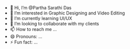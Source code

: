- 👋 Hi, I’m @Partha Sarathi Das
- 👀 I’m interested in Graphic Designing and Video Editing
- 🌱 I’m currently learning UI/UX
- 💞️ I’m looking to collaborate with my clients
- 📫 How to reach me ...
- 😄 Pronouns: ...
- ⚡ Fun fact: ...

<!---
PSD-Partha/PSD-Partha is a ✨ special ✨ repository because its `README.md` (this file) appears on your GitHub profile.
You can click the Preview link to take a look at your changes.
--->
